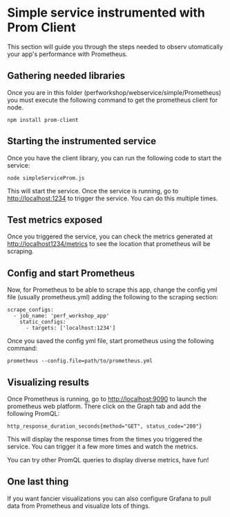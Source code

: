 # Simple service instrumented with Prom Client

This section will guide you through the steps needed to observ utomatically your app's performance with Prometheus.

## Gathering needed libraries

Once you are in this folder (perfworkshop/webservice/simple/Prometheus) you must execute the following command to get the prometheus client for node.

```
npm install prom-client
```

## Starting the instrumented service

Once you have the client library, you can run the following code to start the service:

```
node simpleServiceProm.js
```

This will start the service. Once the service is running, go to [http://localhost:1234](http://localhost:1234) to trigger the service. You can do this multiple times.

## Test metrics exposed

Once you triggered the service, you can check the metrics generated at [http://localhost1234/metrics](http://localhost1234/metrics) to see the location that prometheus will be scraping.

## Config and start Prometheus

Now, for Prometheus to be able to scrape this app, change the config yml file (usually prometheus.yml) adding the following to the scraping section:

```
scrape_configs:
  - job_name: 'perf_workshop_app'
    static_configs:
      - targets: ['localhost:1234']
```

Once you saved the config yml file, start prometheus using the following command:

```
prometheus --config.file=path/to/prometheus.yml
```

## Visualizing results

Once Prometheus is running, go to [http://localhost:9090](http://localhost:9090) to launch the prometheus web platform. There click on the Graph tab and add the following PromQL:

```
http_response_duration_seconds{method="GET", status_code="200"}
```

This will display the response times from the times you triggered the service. You can trigger it a few more times and watch the metrics.

You can try other PromQL queries to display diverse metrics, have fun!

## One last thing

If you want fancier visualizations you can also configure Grafana to pull data from Prometheus and visualize lots of things.